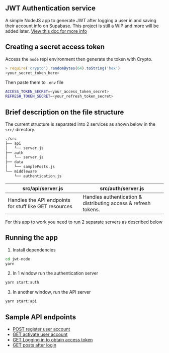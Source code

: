## JWT Authentication service

A simple NodeJS app to generate JWT after logging a user in and saving their account info on Supabase. This project is still a WIP and more will be added later. [View this doc for more info](./docs/ROADMAP.md)

## Creating a secret access token

Access the `node` repl environment then generate the token with Crypto.

```javascript
> require('crypto').randomBytes(64).toString('hex')
<your_secret_token_here>
```

Then paste them to `.env` file

```bash
ACCESS_TOKEN_SECRET=<your_access_token_secret>
REFRESH_TOKEN_SECRET=<your_refresh_token_secret>
```

## Brief description on the file structure

The current structure is separated into 2 services as shown below in the `src/` directory.

```bash
./src
├── api
│   └── server.js
├── auth
│   └── server.js
├── data
│   └── samplePosts.js
└── middleware
    └── authentication.js
```

| src/api/server.js                                      | src/auth/server.js                                             |
| ------------------------------------------------------ | -------------------------------------------------------------- |
| Handles the API endpoints for stuff like GET resources | Handles authentication & distributing access & refresh tokens. |

For this app to work you need to run 2 separate servers as described below

## Running the app

1. Install dependencies

```bash
cd jwt-node
yarn
```

2. In 1 window run the authentication server

```bash
yarn start:auth
```

3. In another window, run the API server

```bash
yarn start:api
```

## Sample API endpoints

- [POST register user account](./docs/REGISTER.md)
- [GET activate user account](./docs/CONFIRMATION.md)
- [GET Logging in to obtain access token](./docs/LOGIN.md)
- [GET posts after login](./docs/POSTS.md)
